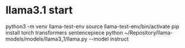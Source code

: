 
# llama3.1 start
python3 -m venv llama-test-env
source llama-test-env/bin/activate
pip install torch transformers sentencepiece
python ~/Repository/llama-models/models/llama3_1/llama.py --model instruct

